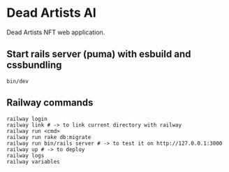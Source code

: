 # Dead Artists AI

Dead Artists NFT web application.

## Start rails server (puma) with esbuild and cssbundling

```
bin/dev
```

## Railway commands

```
railway login
railway link # -> to link current directory with railway
railway run <cmd>
railway run rake db:migrate
railway run bin/rails server # -> to test it on http://127.0.0.1:3000
railway up # -> to deploy
railway logs
railway variables
```
